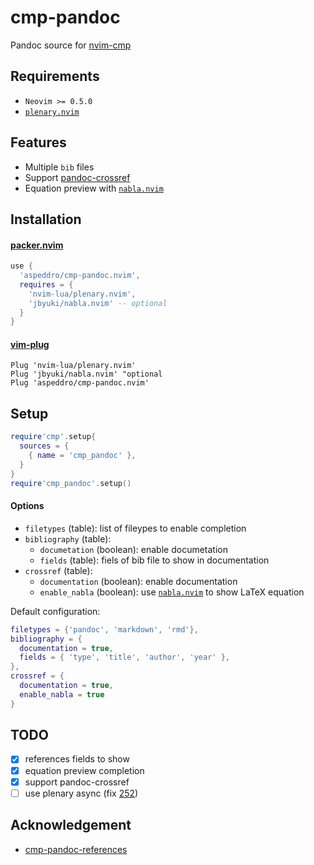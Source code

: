 # cmp-pandoc

Pandoc source for [nvim-cmp](https://github.com/hrsh7th/nvim-cmp)

## Requirements

- `Neovim >= 0.5.0`
- [`plenary.nvim`](https://github.com/nvim-lua/plenary.nvim)

## Features

- Multiple `bib` files
- Support [pandoc-crossref](https://github.com/lierdakil/pandoc-crossref)
- Equation preview with [`nabla.nvim`](https://github.com/jbyuki/nabla.nvim)

## Installation

#### [packer.nvim](https://github.com/wbthomason/packer.nvim)

```lua
use {
  'aspeddro/cmp-pandoc.nvim',
  requires = {
    'nvim-lua/plenary.nvim',
    'jbyuki/nabla.nvim' -- optional
  }
}
```

#### [vim-plug](https://github.com/junegunn/vim-plug)

```vim
Plug 'nvim-lua/plenary.nvim'
Plug 'jbyuki/nabla.nvim' "optional
Plug 'aspeddro/cmp-pandoc.nvim'
```

## Setup

```lua
require'cmp'.setup{
  sources = {
    { name = 'cmp_pandoc' },
  }
}
require'cmp_pandoc'.setup()
```

#### Options

- `filetypes` (table): list of fileypes to enable completion
- `bibliography` (table):
  - `documetation` (boolean): enable documetation
  - `fields` (table): fiels of bib file to show in documentation
- `crossref` (table):
  - `documentation` (boolean): enable documentation
  - `enable_nabla` (boolean): use [`nabla.nvim`](https://github.com/jbyuki/nabla.nvim) to show LaTeX equation

Default configuration:

```lua
filetypes = {'pandoc', 'markdown', 'rmd'},
bibliography = {
  documentation = true,
  fields = { 'type', 'title', 'author', 'year' },
},
crossref = {
  documentation = true,
  enable_nabla = true
}
```

## TODO

- [x] references fields to show
- [x] equation preview completion
- [x] support pandoc-crossref
- [ ] use plenary async (fix [252](https://github.com/nvim-lua/plenary.nvim/issues/252))

## Acknowledgement

- [cmp-pandoc-references](https://github.com/jc-doyle/cmp-pandoc-references/)
